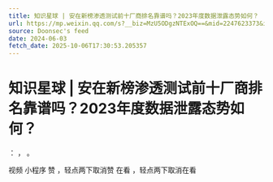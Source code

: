 ```yaml
---
title: 知识星球 | 安在新榜渗透测试前十厂商排名靠谱吗？2023年度数据泄露态势如何？
url: https://mp.weixin.qq.com/s?__biz=MzU5ODgzNTExOQ==&mid=2247623373&idx=1&sn=02f4f60fd906bfa125de04598c4434fe
source: Doonsec's feed
date: 2024-06-03
fetch_date: 2025-10-06T17:30:53.205357
---
```


# 知识星球 | 安在新榜渗透测试前十厂商排名靠谱吗？2023年度数据泄露态势如何？

：
，
。

视频
小程序
赞
，轻点两下取消赞
在看
，轻点两下取消在看